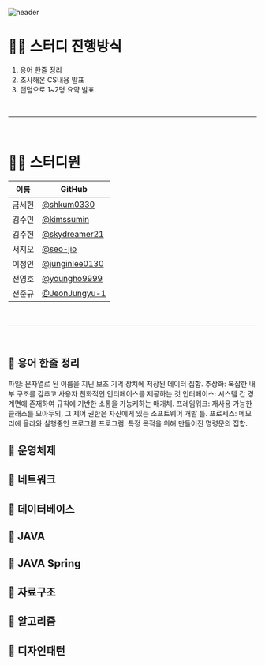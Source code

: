![header](https://capsule-render.vercel.app/api?type=waving&color=timeGradient&height=350&section=header&text=Welcome!&fontSize=90&fontAlignY=40&desc=to%209reat%20AlgoMasters&descAlign=65&descAlignY=55)

# **🙋‍♂️ 스터디 진행방식**
1. 용어 한줄 정리
2. 조사해온 CS내용 발표
3. 랜덤으로 1~2명 요약 발표.


<br>

---

<br>

# **👨‍💻 스터디원**

| 이름   | GitHub                                         |
| ------ | ---------------------------------------------- |
| 금세현 | [@shkum0330](https://github.com/shkum0330) |
| 김수민 | [@kimssumin](https://github.com/kimssumin) |
| 김주현 | [@skydreamer21](https://github.com/skydreamer21) |
| 서지오 | [@seo-jio](https://github.com/seo-jio) |
| 이정인 | [@junginlee0130](https://github.com/junginlee0130) |
| 전영호 | [@youngho9999](https://github.com/youngho9999) |
| 전준규 | [@JeonJungyu-1](https://github.com/JeonJungyu-1) |

<br>

---

<br>

## 📙 용어 한줄 정리
파일: 문자열로 된 이름을 지닌 보조 기억 장치에 저장된 데이터 집합.
추상화: 복잡한 내부 구조를 감추고 사용자 친화적인 인터페이스를 제공하는 것
인터페이스: 시스템 간 경계면에 존재하여 규칙에 기반한 소통을 가능케하는 매개체.
프레임워크:  재사용 가능한 클래스를 모아두되, 그 제어 권한은 자신에게 있는 소프트웨어 개발 틀.
프로세스: 메모리에 올라와 실행중인 프로그램 
프로그램: 특정 목적을 위해 만들어진 명령문의 집합.


## 🔷 운영체제



## 🔷 네트워크



## 🔷 데이터베이스



## 🔷 JAVA



## 🔷 JAVA Spring



## 🔷 자료구조



## 🔷 알고리즘




## 🔷 디자인패턴


